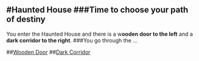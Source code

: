#Haunted House 
###Time to choose your path of destiny
---
You enter the Haunted House and there is a w**ooden door to the left** and a **dark corridor to the right**.
###You go through the ...

##[Wooden Door](start_left/start_left.md)
##[Dark Corridor](start_right/start_right.md)